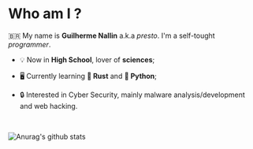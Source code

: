 # Who am I ?

🇧🇷 My name is **Guilherme Nallin** a.k.a _presto_. I'm a self-tought _programmer_.

- 💡 Now in **High School**, lover of **sciences**;

- 🖥️ Currently learning **🦀 Rust** and **🐍 Python**;

- 🔒 Interested in Cyber Security, mainly malware analysis/development and web hacking.

<br>

![Anurag's github stats](https://github-readme-stats.vercel.app/api?username=nallinguilherme&show_icons=true&theme=dracula)
